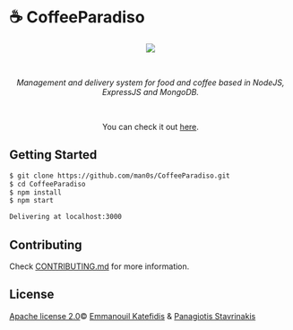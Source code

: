 # ☕ CoffeeParadiso
<p align="center">
   <img src="https://i.imgur.com/XtRxNlR.jpg">
</p>
<br>
<i>
<p align="center">
 Management and delivery system for food and coffee based in NodeJS, ExpressJS and MongoDB.
</p>
</i>
<br>
<p align="center">You can check it out <a href="https://man0s-coffeeparadiso.herokuapp.com/">here</a>.</p>

## Getting Started

```bash
$ git clone https://github.com/man0s/CoffeeParadiso.git
$ cd CoffeeParadiso
$ npm install
$ npm start

Delivering at localhost:3000
```

## Contributing

Check [CONTRIBUTING.md](CONTRIBUTING.md) for more information.

## License

[Apache license 2.0](LICENSE)© <a href="https://github.com/man0s">Emmanouil Katefidis</a> & <a href="https://github.com/Pan0sSt">Panagiotis Stavrinakis</a>
